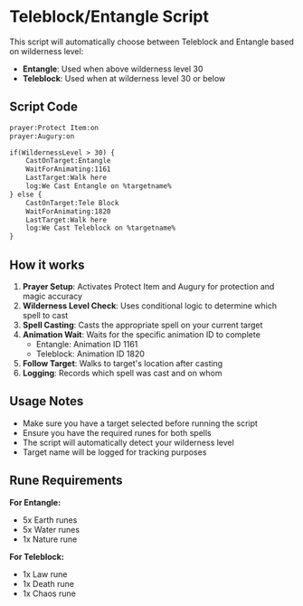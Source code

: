 # Teleblock/Entangle Script

This script will automatically choose between Teleblock and Entangle based on wilderness level:
- **Entangle**: Used when above wilderness level 30
- **Teleblock**: Used when at wilderness level 30 or below

## Script Code

```apache
prayer:Protect Item:on
prayer:Augury:on

if(WildernessLevel > 30) {
    CastOnTarget:Entangle
    WaitForAnimating:1161
    LastTarget:Walk here
    log:We Cast Entangle on %targetname%
} else {
    CastOnTarget:Tele Block
    WaitForAnimating:1820
    LastTarget:Walk here
    log:We Cast Teleblock on %targetname%
}
```

## How it works

1. **Prayer Setup**: Activates Protect Item and Augury for protection and magic accuracy
2. **Wilderness Level Check**: Uses conditional logic to determine which spell to cast
3. **Spell Casting**: Casts the appropriate spell on your current target
4. **Animation Wait**: Waits for the specific animation ID to complete
   - Entangle: Animation ID 1161
   - Teleblock: Animation ID 1820
5. **Follow Target**: Walks to target's location after casting
6. **Logging**: Records which spell was cast and on whom

## Usage Notes

- Make sure you have a target selected before running the script
- Ensure you have the required runes for both spells
- The script will automatically detect your wilderness level
- Target name will be logged for tracking purposes

## Rune Requirements

**For Entangle:**
- 5x Earth runes
- 5x Water runes
- 1x Nature rune

**For Teleblock:**
- 1x Law rune
- 1x Death rune
- 1x Chaos rune 